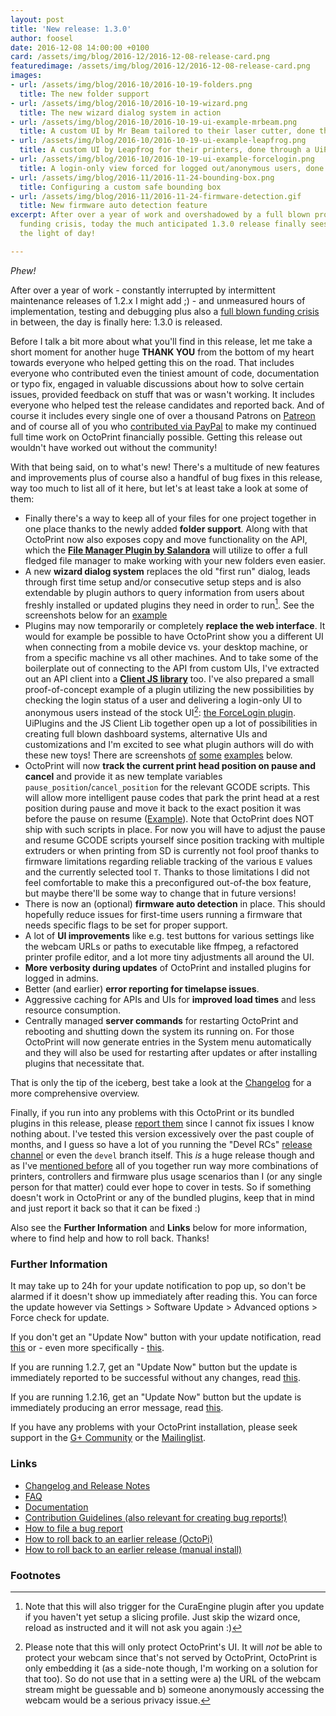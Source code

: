 ```yaml
---
layout: post
title: 'New release: 1.3.0'
author: foosel
date: 2016-12-08 14:00:00 +0100
card: /assets/img/blog/2016-12/2016-12-08-release-card.png
featuredimage: /assets/img/blog/2016-12/2016-12-08-release-card.png
images:
- url: /assets/img/blog/2016-10/2016-10-19-folders.png
  title: The new folder support
- url: /assets/img/blog/2016-10/2016-10-19-wizard.png
  title: The new wizard dialog system in action
- url: /assets/img/blog/2016-10/2016-10-19-ui-example-mrbeam.png
  title: A custom UI by Mr Beam tailored to their laser cutter, done through a UiPlugin
- url: /assets/img/blog/2016-10/2016-10-19-ui-example-leapfrog.png
  title: A custom UI by Leapfrog for their printers, done through a UiPlugin
- url: /assets/img/blog/2016-10/2016-10-19-ui-example-forcelogin.png
  title: A login-only view forced for logged out/anonymous users, done through a UiPlugin
- url: /assets/img/blog/2016-11/2016-11-24-bounding-box.png
  title: Configuring a custom safe bounding box
- url: /assets/img/blog/2016-11/2016-11-24-firmware-detection.gif
  title: New firmware auto detection feature
excerpt: After over a year of work and overshadowed by a full blown project
  funding crisis, today the much anticipated 1.3.0 release finally sees 
  the light of day!

---
```


*Phew!*

After over a year of work - constantly interrupted by intermittent
maintenance releases of 1.2.x I might add ;) - and unmeasured hours of implementation, testing and debugging
plus also a [full blown funding crisis](http://octoprint.org/blog/2016/05/25/state-of-octoprint/)
in between, the day is finally here: 1.3.0 is released. 

Before I talk a bit more about what you'll find in this release, let me take a short
moment for another huge **THANK YOU** from the bottom of my heart towards
everyone who helped getting this on the road. That includes everyone who
contributed even the tiniest amount of code, documentation or typo fix, engaged in valuable discussions
about how to solve certain issues, provided feedback on stuff that was
or wasn't working. It includes everyone who helped test the release
candidates and reported back. And of course it includes every single one of
over a thousand Patrons on [Patreon](https://patreon.com/foosel) and of course all of you who
[contributed via PayPal](https://paypal.me/foosel) to make my continued full time work
on OctoPrint financially possible. Getting this release out wouldn't have
worked out without the community!

With that being said, on to what's new! There's a multitude of new 
features and improvements plus of course also a handful of bug fixes in 
this release, way too much to list all of it here, but let's at least take 
a look at some of them:

  * Finally there's a way to keep all of your files for one project 
    together in one place thanks to the newly added **folder support**.
    Along with that OctoPrint now also exposes copy and move functionality
    on the API, which the **[File Manager Plugin by Salandora](https://github.com/Salandora/OctoPrint-FileManager)**
    will utilize to offer a full fledged file manager to make working with
    your new folders even easier.
  * A new **wizard dialog system** replaces the old "first run" dialog,
    leads through first time setup and/or consecutive setup steps and
    is also extendable by plugin authors to query information from users
    about freshly installed or updated plugins they need in order to
    run[^1]. See the screenshots below for an [example](#image-2)
  * Plugins may now temporarily or completely **replace the web interface**. 
    It would for example be possible to have OctoPrint
    show you a different UI when connecting from a mobile device vs.
    your desktop machine, or from a specific machine vs all other
    machines. And to take some of the boilerplate out of connecting
    to the API from custom UIs, I've extracted out an API client into
    a **[Client JS library](http://docs.octoprint.org/en/devel/jsclientlib/index.html)** too.
    I've also prepared a small proof-of-concept example of a plugin utilizing
    the new possibilities by checking the login status of a user and
    delivering a login-only UI to anonymous users instead of the stock
    UI[^2]: [the ForceLogin plugin](https://github.com/OctoPrint/OctoPrint-ForceLogin).
    UiPlugins and the JS Client Lib together open up a lot of possibilities 
    in creating full blown dashboard systems, alternative UIs and 
    customizations and I'm excited to see what plugin authors will do 
    with these new toys! There are screenshots 
    [of](#image-3) [some](#image-4) [examples](#image-5) below.
  * OctoPrint will now **track the current print head position on pause and 
    cancel** and provide it as new template variables 
    ``pause_position``/``cancel_position`` for the relevant GCODE scripts. 
    This will allow more intelligent pause codes that park the print head 
    at a rest position during pause and move it back to the exact position 
    it was before the pause on resume 
    ([Example](https://gist.github.com/foosel/1c09e269b1c0bb7a471c20eef50c8d3e)). 
    Note that OctoPrint does NOT ship with such scripts in place. For now
    you will have to adjust the pause and resume GCODE scripts yourself since position 
    tracking with multiple extruders or when printing from SD is currently 
    not fool proof thanks to firmware limitations regarding reliable 
    tracking of the various ``E`` values and the currently selected 
    tool ``T``. Thanks to those limitations I did not feel comfortable
    to make this a preconfigured out-of-the box feature, but maybe there'll
    be some way to change that in future versions!
  * There is now an (optional) **firmware auto detection** in place. This 
    should hopefully reduce issues for first-time users running
    a firmware that needs specific flags to be set for proper
    support.
  * A lot of **UI improvements** like e.g. test buttons for various settings
    like the webcam URLs or paths to executable like ffmpeg, a refactored
    printer profile editor, and a lot more tiny adjustments all around the
    UI.
  * **More verbosity during updates** of OctoPrint and installed plugins
    for logged in admins.
  * Better (and earlier) **error reporting for timelapse issues**.
  * Aggressive caching for APIs and UIs for **improved load times** and
    less resource consumption.
  * Centrally managed **server commands** for restarting OctoPrint and
    rebooting and shutting down the system its running on. For those
    OctoPrint will now generate entries in the System menu automatically
    and they will also be used for restarting after updates or after
    installing plugins that necessitate that.

That is only the tip of the iceberg, best take a look at the 
[Changelog](https://github.com/foosel/OctoPrint/releases/tag/1.3.0rc1)
for a more comprehensive overview.

Finally, if you run into any problems with this OctoPrint or its bundled
plugins in this release, please [report them](https://github.com/foosel/OctoPrint/blob/master/CONTRIBUTING.md#how-to-file-a-bug-report)
since I cannot fix issues I know nothing about. I've tested this version excessively
over the past couple of months, and I guess so have a lot of you running the 
"Devel RCs" [release channel](https://github.com/foosel/OctoPrint/wiki/Using-Release-Channels) 
or even the ``devel`` branch itself. This *is* a huge release though and as I've 
[mentioned before](http://octoprint.org/blog/2016/07/30/new-release-1.2.15/)
all of you together run way more combinations of printers, controllers
and firmware plus usage scenarios than I (or any single person for that
matter) could ever hope to cover in tests. So if something doesn't work
in OctoPrint or any of the bundled plugins, keep that in mind and just 
report it back so that it can be fixed :)

Also see the **Further Information** and **Links** below for more information, 
where to find help and how to roll back. Thanks!

### Further Information

It may take up to 24h for your update notification to pop up, so don't 
be alarmed if it doesn't show up immediately after reading this. You
can force the update however via Settings > Software Update > 
Advanced options > Force check for update.

If you don't get an "Update Now" button with your update notification, 
read [this](https://github.com/foosel/OctoPrint/wiki/Plugin:-Software-Update#making-octoprint-updateable-on-existing-installations)
or - even more specifically - [this](https://github.com/foosel/OctoPrint/wiki/Plugin:-Software-Update#octoprint--125).

If you are running 1.2.7, get an "Update Now" button but the update is immediately 
reported to be successful without any changes, read 
[this](https://github.com/foosel/OctoPrint/wiki/FAQ#im-running-127-i-tried-to-update-to-a-newer-version-via-the-software-update-plugin-but-im-still-on-127-after-restart).

If you are running 1.2.16, get an "Update Now" button but the update is immediately
producing an error message, read [this](https://github.com/foosel/OctoPrint/wiki/FAQ#im-running-1216-i-tried-to-update-to-a-newer-version-via-the-software-update-plugin-but-i-get-an-error).

If you have any problems with your OctoPrint installation, please seek 
support in the [G+ Community](https://plus.google.com/communities/102771308349328485741)
or the [Mailinglist](https://groups.google.com/group/octoprint). 

### Links

  * [Changelog and Release Notes](https://github.com/foosel/OctoPrint/releases/tag/1.2.18)
  * [FAQ](https://github.com/foosel/OctoPrint/wiki/FAQ)
  * [Documentation](http://docs.octoprint.org/)
  * [Contribution Guidelines (also relevant for creating bug reports!)](https://github.com/foosel/OctoPrint/blob/master/CONTRIBUTING.md)
  * [How to file a bug report](https://github.com/foosel/OctoPrint/blob/master/CONTRIBUTING.md#how-to-file-a-bug-report)
  * [How to roll back to an earlier release (OctoPi)](https://github.com/foosel/OctoPrint/wiki/FAQ#how-can-i-revert-to-an-older-version-of-the-octoprint-installation-on-my-octopi-image)
  * [How to roll back to an earlier release (manual install)](https://github.com/foosel/OctoPrint/wiki/FAQ#how-can-i-roll-back-to-an-earlier-version-after-an-update)

### Footnotes

  [^1]: Note that this will also trigger for the CuraEngine plugin 
        after you update if you haven't yet setup a slicing profile. 
        Just skip the wizard once, reload as instructed and it will not 
        ask you again :)

  [^2]: Please note that this will only protect OctoPrint's UI. It will
        *not* be able to protect your webcam since that's not served by
        OctoPrint, OctoPrint is only embedding it (as a side-note though, 
        I'm working on a solution for that too). So do not use that in a
        setting were a) the URL of the webcam stream might be guessable and
        b) someone anonymously accessing the webcam would be a serious
        privacy issue.
